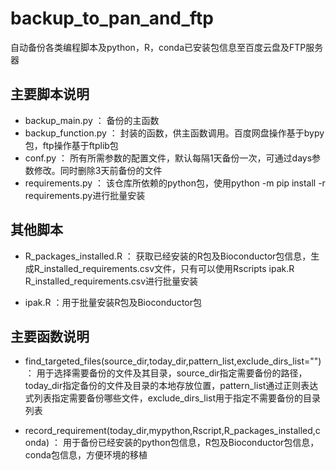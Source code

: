 # backup_to_pan_and_ftp
自动备份各类编程脚本及python，R，conda已安装包信息至百度云盘及FTP服务器

## 主要脚本说明

- backup_main.py ：  备份的主函数
- backup_function.py ：  封装的函数，供主函数调用。百度网盘操作基于bypy包，ftp操作基于ftplib包
- conf.py ： 所有所需参数的配置文件，默认每隔1天备份一次，可通过days参数修改。同时删除3天前备份的文件
- requirements.py ： 该仓库所依赖的python包，使用python -m pip install -r requirements.py进行批量安装

## 其他脚本

- R_packages_installed.R  ： 获取已经安装的R包及Bioconductor包信息，生成R_installed_requirements.csv文件，只有可以使用Rscripts ipak.R R_installed_requirements.csv进行批量安装

- ipak.R ：用于批量安装R包及Bioconductor包

## 主要函数说明

- find_targeted_files(source_dir,today_dir,pattern_list,exclude_dirs_list="") ： 用于选择需要备份的文件及其目录，source_dir指定需要备份的路径，today_dir指定备份的文件及目录的本地存放位置，pattern_list通过正则表达式列表指定需要备份哪些文件，exclude_dirs_list用于指定不需要备份的目录列表

- record_requirement(today_dir,mypython,Rscript,R_packages_installed,conda) ： 用于备份已经安装的python包信息，R包及Bioconductor包信息，conda包信息，方便环境的移植

